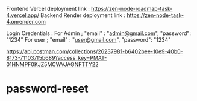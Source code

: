 Frontend Vercel deployment link : https://zen-node-roadmap-task-4.vercel.app/
Backend Render deployment link : https://zen-node-task-4.onrender.com

Login Credentials : 
For Admin ; "email" : "admin@gmail.com",
            "password": "1234"
For user ; "email" : "user@gmail.com",
            "password": "1234"


https://api.postman.com/collections/26237981-b6402bee-10e9-40b0-8173-711037f5b689?access_key=PMAT-01HNMPF0KJZ5MCWVJAGNFTTY22
# password-reset
